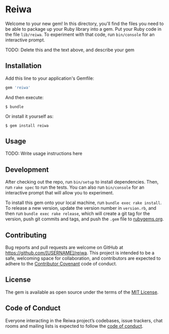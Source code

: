 # Reiwa

Welcome to your new gem! In this directory, you'll find the files you need to be able to package up your Ruby library into a gem. Put your Ruby code in the file `lib/reiwa`. To experiment with that code, run `bin/console` for an interactive prompt.

TODO: Delete this and the text above, and describe your gem

## Installation

Add this line to your application's Gemfile:

```ruby
gem 'reiwa'
```

And then execute:

    $ bundle

Or install it yourself as:

    $ gem install reiwa

## Usage

TODO: Write usage instructions here

## Development

After checking out the repo, run `bin/setup` to install dependencies. Then, run `rake spec` to run the tests. You can also run `bin/console` for an interactive prompt that will allow you to experiment.

To install this gem onto your local machine, run `bundle exec rake install`. To release a new version, update the version number in `version.rb`, and then run `bundle exec rake release`, which will create a git tag for the version, push git commits and tags, and push the `.gem` file to [rubygems.org](https://rubygems.org).

## Contributing

Bug reports and pull requests are welcome on GitHub at https://github.com/[USERNAME]/reiwa. This project is intended to be a safe, welcoming space for collaboration, and contributors are expected to adhere to the [Contributor Covenant](http://contributor-covenant.org) code of conduct.

## License

The gem is available as open source under the terms of the [MIT License](https://opensource.org/licenses/MIT).

## Code of Conduct

Everyone interacting in the Reiwa project’s codebases, issue trackers, chat rooms and mailing lists is expected to follow the [code of conduct](https://github.com/[USERNAME]/reiwa/blob/master/CODE_OF_CONDUCT.md).
